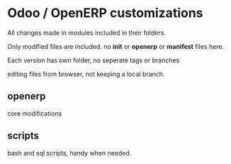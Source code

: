 Odoo / OpenERP customizations
=============================
All changes made in modules included in their folders. 

Only modified files are included. no __init__ or __openerp__ or __manifest__ files here.

Each version has own folder, no seperate tags or branches

editing files from browser, not keeping a local branch.

openerp
-------
core modifications

scripts
-------
bash and sql scripts, handy when needed.
